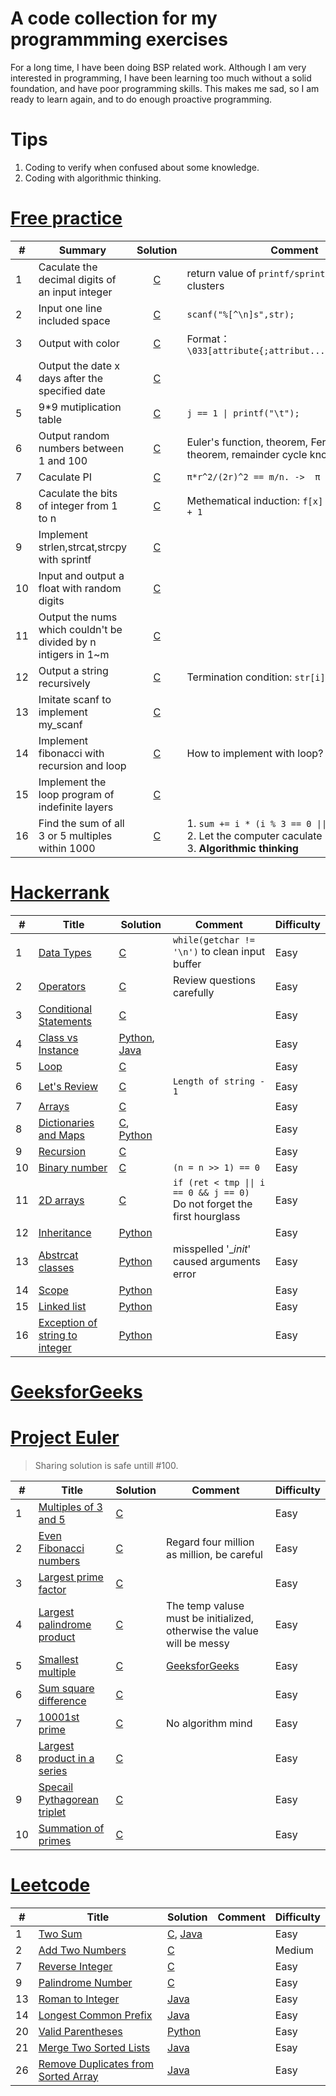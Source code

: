 A code collection for my programmming exercises
===

For a long time, I have been doing BSP related work. Although I am very interested in programming, I have been learning too much without a solid foundation, and have poor programming skills. This makes me sad, so I am ready to learn again, and to do enough proactive programming.

# Tips
1. Coding to verify when confused about some knowledge.
2. Coding with algorithmic thinking.

# [Free practice](http://huaqianlee.github.io/)

| #   | Summary                                                        |                   Solution                   | Comment                                                                                                        | Difficulty |
| --- | -------------------------------------------------------------- | :------------------------------------------: | -------------------------------------------------------------------------------------------------------------- | ---------- |
| 1   | Caculate the decimal digits of an input integer                | [C](freepractice/c/decimal_digits_of_int.c)  | return value of `printf/sprintf/scanf/...` clusters                                                            | Easy       |
| 2   | Input one line included space                                  | [C](freepractice/c/input_line_with_space.c)  | `scanf("%[^\n]s",str);`                                                                                        | Easy       |
| 3   | Output with color                                              |   [C](freepractice/c/output_with_color.c)    | Format：`\033[attribute{;attribut...}moutput\033[0m`                                                           | Easy       |
| 4   | Output the date x days after the specified date                |     [C](freepractice/c/caculate_date.c)      |                                                                                                                | Easy       |
| 5   | 9*9 mutiplication table                                        |  [C](freepractice/c/mutiplication_table.c)   | `j == 1 \| printf("\t");`                                                                                      | Easy       |
| 6   | Output random numbers between 1 and 100                        |       [C](freepractice/c/1_100_rand.c)       | Euler's function, theorem, Fermat's little theorem, remainder cycle knots, etc.                                | Hard       |
| 7   | Caculate PI                                                    |           [C](freepractice/c/PI.c)           | `π*r^2/(2r)^2 == m/n. ->  π = 4 * m/n`                                                                         | Easy       |
| 8   | Caculate the bits of integer from 1 to n                       |     [C](freepractice/c/bits_caculate.c)      | Methematical induction: `f[x] = f[x & (x-1)] + 1`                                                              | Medium     |
| 9   | Implement strlen,strcat,strcpy with sprintf                    | [C](freepractice/c/str_func_with_sprintf.c)  |                                                                                                                | Easy       |
| 10  | Input and output a float with random digits                    |      [C](freepractice/c/random_float.c)      |                                                                                                                | Easy       |
| 11  | Output the nums which couldn't be divided by n intigers in 1~m |        [C](freepractice/c/rm_multy.c)        |                                                                                                                | Easy       |
| 12  | Output a string recursively                                    |     [C](freepractice/c/recurse_string.c)     | Termination condition: `str[i]`                                                                                | Easy       |
| 13  | Imitate scanf to implement my_scanf                            |        [C](freepractice/c/my_scanf.c)        |                                                                                                                | Easy       |
| 14  | Implement fibonacci with recursion and loop                    |   [C](freepractice/c/fibonacci_by_loop.c)    | How to implement with loop?                                                                                    | Medium     |
| 15  | Implement the loop program of indefinite layers                | [C](freepractice/c/indefinite_layers_loop.c) |                                                                                                                | Medium     |
| 16  | Find the sum of all 3 or 5 multiples within 1000               |       [C](freepractice/c/sum_of_3_5.c)       | 1. `sum += i * (i % 3 == 0 \|\| i % 5 == 0)` <br/>2. Let the computer caculate<br/>3. **Algorithmic thinking** | Easy       |


# [Hackerrank](https://www.hackerrank.com/)

| #   | Title                                                                                                           | Solution                                                                              | Comment                                                                      | Difficulty |
| --- | --------------------------------------------------------------------------------------------------------------- | ------------------------------------------------------------------------------------- | ---------------------------------------------------------------------------- | ---------- |
| 1   | [Data Types](https://www.hackerrank.com/challenges/30-data-types/problem)                                       | [C](hackerrank/c/data_types.c)                                                        | `while(getchar != '\n')` to clean input buffer                               | Easy       |
| 2   | [Operators](https://www.hackerrank.com/challenges/30-operators/problem)                                         | [C](hackerrank/c/operators.c)                                                         | Review questions carefully                                                   | Easy       |
| 3   | [Conditional Statements](https://www.hackerrank.com/challenges/30-conditional-statements/problem)               | [C](hackerrank/c/conditional_statements.c)                                            |                                                                              | Easy       |
| 4   | [Class vs Instance](https://www.hackerrank.com/challenges/30-class-vs-instance/problem)                         | [Python](hackerrank/python/class_vs_instance.py), [Java](hackerrank/java/Person.java) |                                                                              | Easy       |
| 5   | [Loop](https://www.hackerrank.com/challenges/30-loops/problem)                                                  | [C](hackerrank/c/loop.c)                                                              |                                                                              | Easy       |
| 6   | [Let's Review](https://www.hackerrank.com/challenges/30-review-loop/problem)                                    | [C](hackerrank/c/review_loop.c)                                                       | `Length of string - 1`                                                       | Easy       |
| 7   | [Arrays](https://www.hackerrank.com/challenges/30-arrays/problem)                                               | [C](hackerrank/c/arrays.c)                                                            |                                                                              | Easy       |
| 8   | [Dictionaries and Maps](https://www.hackerrank.com/challenges/30-dictionaries-and-maps/problem)                 | [C](hackerrank/c/dictionaries_maps.c), [Python](hackerrank/python/dictinaries.py)     |                                                                              | Easy       |
| 9   | [Recursion](https://www.hackerrank.com/challenges/30-recursion/problem)                                         | [C](hackerrank/c/recursion.c)                                                         |                                                                              | Easy       |
| 10  | [Binary number](https://www.hackerrank.com/challenges/30-binary-numbers/problem)                                | [C](hackerrank/c/binary_num.c)                                                        | `(n = n >> 1) == 0`                                                          | Easy       |
| 11  | [2D arrays](https://www.hackerrank.com/challenges/30-2d-arrays/problem)                                         | [C](hackerrank/c/2d_arrays.c)                                                         | `if (ret < tmp \|\| i == 0 && j == 0)`<br/>Do not forget the first hourglass | Easy       |
| 12  | [Inheritance](https://www.hackerrank.com/challenges/30-inheritance)                                             | [Python](hackerrank/python/inheritance.py)                                            |                                                                              | Easy       |
| 13  | [Abstrcat classes](https://www.hackerrank.com/challenges/30-abstract-classes/problem)                           | [Python](hackerrank/python/abstract_classes.py)                                       | misspelled '__init_' caused arguments error                                  | Easy       |
| 14  | [Scope](https://www.hackerrank.com/challenges/30-scope/problem)                                                 | [Python](hackerrank/python/scope.py)                                                  |                                                                              | Easy       |
| 15  | [Linked list](https://www.hackerrank.com/challenges/30-linked-list/forum)                                       | [Python](hackerrank/python/lined_list.py)                                             |                                                                              | Easy       |
| 16  | [Exception of string to integer](https://www.hackerrank.com/challenges/30-exceptions-string-to-integer/problem) | [Python](hackerrank/python/exception_string_to_int.py)                                |                                                                              | Easy       |

# [GeeksforGeeks](https://practice.geeksforgeeks.org/home/)


# [Project Euler](https://projecteuler.net/)
> Sharing solution is safe untill #100.

| #   | Title                                                             | Solution                                          | Comment                                                                                   | Difficulty |
| --- | ----------------------------------------------------------------- | ------------------------------------------------- | ----------------------------------------------------------------------------------------- | ---------- |
| 1   | [Multiples of 3 and 5](https://projecteuler.net/problem=1)        | [C](projecteuler/c/multi_of_3_5.c)                |                                                                                           | Easy       |
| 2   | [Even Fibonacci numbers](https://projecteuler.net/problem=2)      | [C](projecteuler/c/even_fibonacci_num.c)          | Regard four million as million, be careful                                                | Easy       |
| 3   | [Largest prime factor](https://projecteuler.net/problem=3)        | [C](projecteuler/c/largest_prime_factor.c)        |                                                                                           | Easy       |
| 4   | [Largest palindrome product](https://projecteuler.net/problem=4)  | [C](projecteuler/c/palindrome_product.c)          | The temp valuse must be initialized, otherwise the value will be messy                    | Easy       |
| 5   | [Smallest multiple](https://projecteuler.net/problem=5)           | [C](projecteuler/c/smallest_mutiple.c)            | [GeeksforGeeks](https://www.geeksforgeeks.org/smallest-number-divisible-first-n-numbers/) | Easy       |
| 6   | [Sum square difference](https://projecteuler.net/problem=6)       | [C](projecteuler/c/sum_square_diff.c)             |                                                                                           | Easy       |
| 7   | [10001st prime](https://projecteuler.net/problem=7)               | [C](projecteuler/c/10001_prime_number.c)          | No algorithm mind                                                                         | Easy       |
| 8   | [Largest product in a series](https://projecteuler.net/problem=8) | [C](projecteuler/c/largest_product_in_a_series.c) |                                                                                           | Easy       |
| 9   | [Specail Pythagorean triplet](https://projecteuler.net/problem=9) | [C](projecteuler/c/pythagorean_triplet.c)         |                                                                                           | Easy       |
| 10  | [Summation of primes](https://projecteuler.net/problem=10)        | [C](projecteuler/c/summmation_of_primes.c)        |                                                                                           | Easy       |

# [Leetcode](https://leetcode.com/problemset/all/)

| #   | Title                                                                                                     | Solution                                                    | Comment | Difficulty |
| --- | --------------------------------------------------------------------------------------------------------- | ----------------------------------------------------------- | ------- | ---------- |
| 1   | [Two Sum](https://leetcode.com/problems/two-sum/)                                                         | [C](leetcode/c/twoSum.c), [Java](leetcode/java/TwoSum.java) |         | Easy       |
| 2   | [Add Two Numbers](https://leetcode.com/problems/add-two-numbers/)                                         | [C](leetcode/c/addTwoNumbers.c)                             |         | Medium     |
| 7   | [Reverse Integer](https://leetcode.com/problems/reverse-integer/)                                         | [C](leetcode/c/reverseInteger.c)                            |         | Easy       |
| 9   | [Palindrome Number](https://leetcode.com/problems/palindrome-number/)                                     | [C](leetcode/c/isPalindrome.c)                              |         | Easy       |
| 13  | [Roman to Integer](https://leetcode.com/problems/roman-to-integer/)                                       | [Java](leetcode/java/RomantoInteger.java)                   |         | Easy       |
| 14  | [Longest Common Prefix](https://leetcode.com/problems/longest-common-prefix/)                             | [Java](leetcode/java/LongestCommonPrefix.java)              |         | Easy       |
| 20  | [Valid Parentheses](https://leetcode.com/problems/valid-parentheses/)                                     | [Python](leetcode/python/ValidParentheses.py)               |         | Easy       |
| 21  | [Merge Two Sorted Lists](https://leetcode.com/problems/merge-two-sorted-lists/)                           | [Java](leetcode/java/MergeTwoSortedLists.java)              |         | Esay       |
| 26  | [Remove Duplicates from Sorted Array](https://leetcode.com/problems/remove-duplicates-from-sorted-array/) | [Java](leetcode/java/RemoveDuplicatesfromSortedArray.java)  |         | Easy       |

